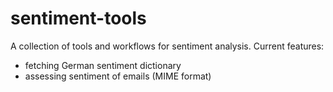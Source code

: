 # sentiment-tools
A collection of tools and workflows for sentiment analysis.
Current features:
- fetching German sentiment dictionary
- assessing sentiment of emails (MIME format)
